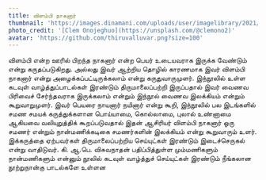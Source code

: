 ```yaml
---
title: விளம்பி நாகனார்
thumbnail: 'https://images.dinamani.com/uploads/user/imagelibrary/2021/6/27/original/tm3.jpg'
photo_credit: '[Clem Onojeghuo](https://unsplash.com/@clemono2)'
avatar: 'https://github.com/thiruvalluvar.png?size=100'
---
```


விளம்பி என்ற ஊரில் பிறந்த நாகனார் என்ற பெயர் உடையவராக இருக்க வேண்டும் என்று கருதப்படுகிறது. அல்லது இவர் ஆற்றிய தொழில் காரணமாக இவர் விளம்பி நாகனார் என்று அழைக்கப்பட்டிருக்கலாம் என்று கருதுவாருமுளர். இந்நூலில் உள்ள கடவுள் வாழ்த்துப்பாடல்கள் இரண்டும் திருமாலைப்பற்றி இருப்பதால் இவர் வைணவ பிரிவைச் சேர்ந்தவராக இருக்கலாம் என்றும் இந்நூல் வைணவ இலக்கியம் என்றும் கூறுவாறுமுளர். இவர் பெயரை நாயனார் நயினார் என்று கூறி, இந்நூலில் பல இடங்களில் சமண சமயக் கருத்துக்களான பொய்யாமை, கொல்லாமை, புலால் உண்னாமை ஆகியவை வலியுறுத்திக் கூறப்படுவதால் இதன் ஆசிரியர் விளம்பி நாகனார் ஒரு சமணர் என்றும் நான்மணிக்கடிகை சமணர்களின் இலக்கியம் என்று கூறுவாரும் உளர். இக்கருத்தை ஏற்பவர்கள் திருமாலைப்பற்றிய செய்யுட்கள் இரண்டும் இடைச்செருகல் என்று வாதிடுவர். கி. ஆ.பெ. விசுவநாதன் பதிப்பித்துள்ள மும்மணிகளும் நான்மணிகளும் என்னும் நூலில் கடவுள் வாழ்த்துச் செய்யுட்கள் இரண்டும் நீங்கலான நூற்றுநான்கு பாடல்களே உள்ளன